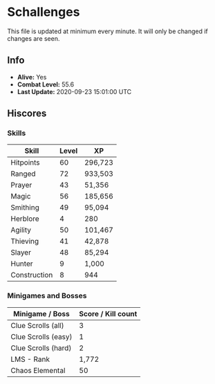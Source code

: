 # Schallenges

This file is updated at minimum every minute. It will only be changed if changes are seen.

## Info

 - **Alive:** Yes
 - **Combat Level:** 55.6
 - **Last Update:** 2020-09-23 15:01:00 UTC

## Hiscores

### Skills

| Skill | Level | XP |
|--|--|--|
| Hitpoints | 60 | 296,723 |
| Ranged | 72 | 933,503 |
| Prayer | 43 | 51,356 |
| Magic | 56 | 185,656 |
| Smithing | 49 | 95,094 |
| Herblore | 4 | 280 |
| Agility | 50 | 101,467 |
| Thieving | 41 | 42,878 |
| Slayer | 48 | 85,294 |
| Hunter | 9 | 1,000 |
| Construction | 8 | 944 |

### Minigames and Bosses

| Minigame / Boss | Score / Kill count |
|--|--|
| Clue Scrolls (all) | 3 |
| Clue Scrolls (easy) | 1 |
| Clue Scrolls (hard) | 2 |
| LMS - Rank | 1,772 |
| Chaos Elemental | 50 |
